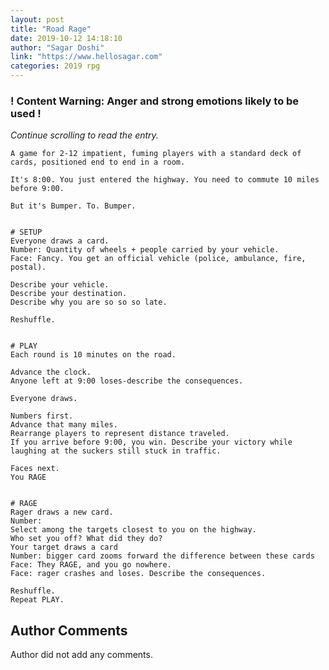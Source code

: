 ```yaml
---
layout: post
title: "Road Rage"
date: 2019-10-12 14:18:10
author: "Sagar Doshi"
link: "https://www.hellosagar.com"
categories: 2019 rpg
---
```

<div id="warning"><div id="content"><h3><strong>! Content Warning: Anger and strong emotions likely to be used !</strong></h3><i>Continue scrolling to read the entry.</i></div></div>
 
```
A game for 2-12 impatient, fuming players with a standard deck of cards, positioned end to end in a room.

It's 8:00. You just entered the highway. You need to commute 10 miles before 9:00.

But it's Bumper. To. Bumper.


# SETUP
Everyone draws a card.
Number: Quantity of wheels + people carried by your vehicle.
Face: Fancy. You get an official vehicle (police, ambulance, fire, postal).

Describe your vehicle.
Describe your destination.
Describe why you are so so so late.

Reshuffle.


# PLAY
Each round is 10 minutes on the road.

Advance the clock.
Anyone left at 9:00 loses-describe the consequences.

Everyone draws.

Numbers first.
Advance that many miles.
Rearrange players to represent distance traveled.
If you arrive before 9:00, you win. Describe your victory while laughing at the suckers still stuck in traffic.

Faces next.
You RAGE


# RAGE
Rager draws a new card.
Number:
Select among the targets closest to you on the highway.
Who set you off? What did they do?
Your target draws a card
Number: bigger card zooms forward the difference between these cards
Face: They RAGE, and you go nowhere.
Face: rager crashes and loses. Describe the consequences.

Reshuffle.
Repeat PLAY.
```
## Author Comments
Author did not add any comments.
